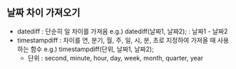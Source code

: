 ## 날짜 차이 가져오기
 - datediff : 단순히 일 차이를 가져옴 
  e.g.) datediff(날짜1, 날짜2); : 날짜1 - 날짜2
 - timestampdiff : 차이를 연, 분기, 월, 주, 일, 시, 분, 초로 지정하여 가져올 때 사용하는 함수
  e.g.) timestampdiff(단위, 날짜1, 날짜2);
   - 단위 : second, minute, hour, day, week, month, quarter, year
